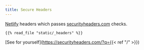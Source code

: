 ```yaml
---
title: Secure Headers
---
```


[Netlify](https://netlify.com) headers which passes [securityheaders.com](https://securityheaders.com/) checks.

```
{{% read_file "static/_headers" %}}
```

[See for yourself](https://securityheaders.com/?q={{< ref "/" >}})
